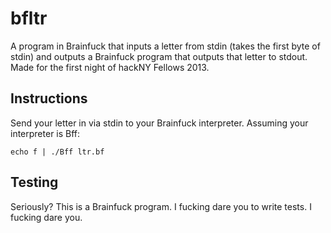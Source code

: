 # bfltr
A program in Brainfuck that inputs a letter from stdin (takes the first byte of stdin) and outputs a Brainfuck program that outputs that letter to stdout. Made for the first night of hackNY Fellows 2013.

## Instructions
Send your letter in via stdin to your Brainfuck interpreter. Assuming your interpreter is Bff:
```
echo f | ./Bff ltr.bf
```

## Testing
Seriously? This is a Brainfuck program. I fucking dare you to write tests. I fucking dare you.

